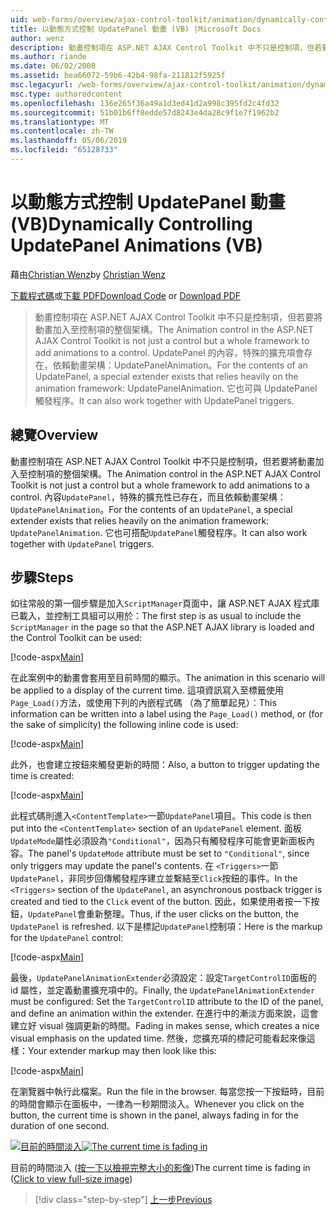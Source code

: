 ```yaml
---
uid: web-forms/overview/ajax-control-toolkit/animation/dynamically-controlling-updatepanel-animations-vb
title: 以動態方式控制 UpdatePanel 動畫 (VB) |Microsoft Docs
author: wenz
description: 動畫控制項在 ASP.NET AJAX Control Toolkit 中不只是控制項，但若要將動畫加入至控制項的整個架構。 內容...
ms.author: riande
ms.date: 06/02/2008
ms.assetid: bea66072-59b6-42b4-98fa-211812f5925f
msc.legacyurl: /web-forms/overview/ajax-control-toolkit/animation/dynamically-controlling-updatepanel-animations-vb
msc.type: authoredcontent
ms.openlocfilehash: 136e265f36a49a1d3ed41d2a998c395fd2c4fd32
ms.sourcegitcommit: 51b01b6ff8edde57d8243e4da28c9f1e7f1962b2
ms.translationtype: MT
ms.contentlocale: zh-TW
ms.lasthandoff: 05/06/2019
ms.locfileid: "65128733"
---
```

# <a name="dynamically-controlling-updatepanel-animations-vb"></a><span data-ttu-id="a560a-104">以動態方式控制 UpdatePanel 動畫 (VB)</span><span class="sxs-lookup"><span data-stu-id="a560a-104">Dynamically Controlling UpdatePanel Animations (VB)</span></span>

<span data-ttu-id="a560a-105">藉由[Christian Wenz](https://github.com/wenz)</span><span class="sxs-lookup"><span data-stu-id="a560a-105">by [Christian Wenz](https://github.com/wenz)</span></span>

<span data-ttu-id="a560a-106">[下載程式碼](http://download.microsoft.com/download/9/3/f/93f8daea-bebd-4821-833b-95205389c7d0/UpdatePanelAnimation2.vb.zip)或[下載 PDF](http://download.microsoft.com/download/b/6/a/b6ae89ee-df69-4c87-9bfb-ad1eb2b23373/updatepanelanimation2VB.pdf)</span><span class="sxs-lookup"><span data-stu-id="a560a-106">[Download Code](http://download.microsoft.com/download/9/3/f/93f8daea-bebd-4821-833b-95205389c7d0/UpdatePanelAnimation2.vb.zip) or [Download PDF](http://download.microsoft.com/download/b/6/a/b6ae89ee-df69-4c87-9bfb-ad1eb2b23373/updatepanelanimation2VB.pdf)</span></span>

> <span data-ttu-id="a560a-107">動畫控制項在 ASP.NET AJAX Control Toolkit 中不只是控制項，但若要將動畫加入至控制項的整個架構。</span><span class="sxs-lookup"><span data-stu-id="a560a-107">The Animation control in the ASP.NET AJAX Control Toolkit is not just a control but a whole framework to add animations to a control.</span></span> <span data-ttu-id="a560a-108">UpdatePanel 的內容，特殊的擴充項會存在，依賴動畫架構：UpdatePanelAnimation。</span><span class="sxs-lookup"><span data-stu-id="a560a-108">For the contents of an UpdatePanel, a special extender exists that relies heavily on the animation framework: UpdatePanelAnimation.</span></span> <span data-ttu-id="a560a-109">它也可與 UpdatePanel 觸發程序。</span><span class="sxs-lookup"><span data-stu-id="a560a-109">It can also work together with UpdatePanel triggers.</span></span>

## <a name="overview"></a><span data-ttu-id="a560a-110">總覽</span><span class="sxs-lookup"><span data-stu-id="a560a-110">Overview</span></span>

<span data-ttu-id="a560a-111">動畫控制項在 ASP.NET AJAX Control Toolkit 中不只是控制項，但若要將動畫加入至控制項的整個架構。</span><span class="sxs-lookup"><span data-stu-id="a560a-111">The Animation control in the ASP.NET AJAX Control Toolkit is not just a control but a whole framework to add animations to a control.</span></span> <span data-ttu-id="a560a-112">內容`UpdatePanel`，特殊的擴充性已存在，而且依賴動畫架構： `UpdatePanelAnimation`。</span><span class="sxs-lookup"><span data-stu-id="a560a-112">For the contents of an `UpdatePanel`, a special extender exists that relies heavily on the animation framework: `UpdatePanelAnimation`.</span></span> <span data-ttu-id="a560a-113">它也可搭配`UpdatePanel`觸發程序。</span><span class="sxs-lookup"><span data-stu-id="a560a-113">It can also work together with `UpdatePanel` triggers.</span></span>

## <a name="steps"></a><span data-ttu-id="a560a-114">步驟</span><span class="sxs-lookup"><span data-stu-id="a560a-114">Steps</span></span>

<span data-ttu-id="a560a-115">如往常般的第一個步驟是加入`ScriptManager`頁面中，讓 ASP.NET AJAX 程式庫已載入，並控制工具組可以用於：</span><span class="sxs-lookup"><span data-stu-id="a560a-115">The first step is as usual to include the `ScriptManager` in the page so that the ASP.NET AJAX library is loaded and the Control Toolkit can be used:</span></span>

[!code-aspx[Main](dynamically-controlling-updatepanel-animations-vb/samples/sample1.aspx)]

<span data-ttu-id="a560a-116">在此案例中的動畫會套用至目前時間的顯示。</span><span class="sxs-lookup"><span data-stu-id="a560a-116">The animation in this scenario will be applied to a display of the current time.</span></span> <span data-ttu-id="a560a-117">這項資訊寫入至標籤使用`Page_Load()`方法，或使用下列的內嵌程式碼 （為了簡單起見）：</span><span class="sxs-lookup"><span data-stu-id="a560a-117">This information can be written into a label using the `Page_Load()` method, or (for the sake of simplicity) the following inline code is used:</span></span>

[!code-aspx[Main](dynamically-controlling-updatepanel-animations-vb/samples/sample2.aspx)]

<span data-ttu-id="a560a-118">此外，也會建立按鈕來觸發更新的時間：</span><span class="sxs-lookup"><span data-stu-id="a560a-118">Also, a button to trigger updating the time is created:</span></span>

[!code-aspx[Main](dynamically-controlling-updatepanel-animations-vb/samples/sample3.aspx)]

<span data-ttu-id="a560a-119">此程式碼則進入`<ContentTemplate>`一節`UpdatePanel`項目。</span><span class="sxs-lookup"><span data-stu-id="a560a-119">This code is then put into the `<ContentTemplate>` section of an `UpdatePanel` element.</span></span> <span data-ttu-id="a560a-120">面板`UpdateMode`屬性必須設為`"Conditional"`，因為只有觸發程序可能會更新面板內容。</span><span class="sxs-lookup"><span data-stu-id="a560a-120">The panel's `UpdateMode` attribute must be set to `"Conditional"`, since only triggers may update the panel's contents.</span></span> <span data-ttu-id="a560a-121">在 `<Triggers>`一節`UpdatePanel`，非同步回傳觸發程序建立並繫結至`Click`按鈕的事件。</span><span class="sxs-lookup"><span data-stu-id="a560a-121">In the `<Triggers>` section of the `UpdatePanel`, an asynchronous postback trigger is created and tied to the `Click` event of the button.</span></span> <span data-ttu-id="a560a-122">因此，如果使用者按一下按鈕，`UpdatePanel`會重新整理。</span><span class="sxs-lookup"><span data-stu-id="a560a-122">Thus, if the user clicks on the button, the `UpdatePanel` is refreshed.</span></span> <span data-ttu-id="a560a-123">以下是標記`UpdatePanel`控制項：</span><span class="sxs-lookup"><span data-stu-id="a560a-123">Here is the markup for the `UpdatePanel` control:</span></span>

[!code-aspx[Main](dynamically-controlling-updatepanel-animations-vb/samples/sample4.aspx)]

<span data-ttu-id="a560a-124">最後，`UpdatePanelAnimationExtender`必須設定：設定`TargetControlID`面板的 id 屬性，並定義動畫擴充項中的。</span><span class="sxs-lookup"><span data-stu-id="a560a-124">Finally, the `UpdatePanelAnimationExtender` must be configured: Set the `TargetControlID` attribute to the ID of the panel, and define an animation within the extender.</span></span> <span data-ttu-id="a560a-125">在進行中的漸淡方面來說，這會建立好 visual 強調更新的時間。</span><span class="sxs-lookup"><span data-stu-id="a560a-125">Fading in makes sense, which creates a nice visual emphasis on the updated time.</span></span> <span data-ttu-id="a560a-126">然後，您擴充項的標記可能看起來像這樣：</span><span class="sxs-lookup"><span data-stu-id="a560a-126">Your extender markup may then look like this:</span></span>

[!code-aspx[Main](dynamically-controlling-updatepanel-animations-vb/samples/sample5.aspx)]

<span data-ttu-id="a560a-127">在瀏覽器中執行此檔案。</span><span class="sxs-lookup"><span data-stu-id="a560a-127">Run the file in the browser.</span></span> <span data-ttu-id="a560a-128">每當您按一下按鈕時，目前的時間會顯示在面板中，一律為一秒期間淡入。</span><span class="sxs-lookup"><span data-stu-id="a560a-128">Whenever you click on the button, the current time is shown in the panel, always fading in for the duration of one second.</span></span>

<span data-ttu-id="a560a-129">[![目前的時間淡入](dynamically-controlling-updatepanel-animations-vb/_static/image2.png)](dynamically-controlling-updatepanel-animations-vb/_static/image1.png)</span><span class="sxs-lookup"><span data-stu-id="a560a-129">[![The current time is fading in](dynamically-controlling-updatepanel-animations-vb/_static/image2.png)](dynamically-controlling-updatepanel-animations-vb/_static/image1.png)</span></span>

<span data-ttu-id="a560a-130">目前的時間淡入 ([按一下以檢視完整大小的影像](dynamically-controlling-updatepanel-animations-vb/_static/image3.png))</span><span class="sxs-lookup"><span data-stu-id="a560a-130">The current time is fading in ([Click to view full-size image](dynamically-controlling-updatepanel-animations-vb/_static/image3.png))</span></span>

> [!div class="step-by-step"]
> [<span data-ttu-id="a560a-131">上一步</span><span class="sxs-lookup"><span data-stu-id="a560a-131">Previous</span></span>](animating-an-updatepanel-control-vb.md)
